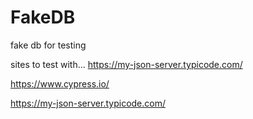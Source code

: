 # FakeDB
fake db for testing

sites to test with...
https://my-json-server.typicode.com/

https://www.cypress.io/

https://my-json-server.typicode.com/
